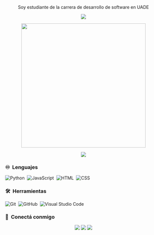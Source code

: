 <p align="center" width="150px">Soy estudiante de la carrera de desarrollo de software en UADE</p>

<p align="center"><img src="https://github-readme-stats.vercel.app/api/top-langs/?username=juangarcia-123&layout=compact&hide=TSQL&theme=chartreuse-dark"></p>
<p align="center" ><img src="https://github-readme-stats.vercel.app/api?username=juangarcia123&count_private=true&show_icons=true&&theme=chartreuse-dark&include_all_commits=true" width="400"></p> 
<p align="center" ><img src="https://github-readme-streak-stats.herokuapp.com?user=juangarcia123&theme=chartreuse-dark"></p>

### ♾️ &nbsp;Lenguajes

![Python](https://img.shields.io/badge/-Python-05122A?style=flat&logo=python)&nbsp;
![JavaScript](https://img.shields.io/badge/-JavaScript-05122A?style=flat&logo=javascript)&nbsp;
![HTML](https://img.shields.io/badge/-HTML-05122A?style=flat&logo=HTML5)&nbsp;
![CSS](https://img.shields.io/badge/-CSS-05122A?style=flat&logo=CSS3&logoColor=1572B6)&nbsp;

### 🛠 &nbsp;Herramientas 
![Git](https://img.shields.io/badge/-Git-05122A?style=flat&logo=git)&nbsp;
![GitHub](https://img.shields.io/badge/-GitHub-05122A?style=flat&logo=github)&nbsp;
![Visual Studio Code](https://img.shields.io/badge/-Visual%20Studio%20Code-05122A?style=flat&logo=visual-studio-code&logoColor=007ACC)&nbsp;

### :link: &nbsp;Conectá conmigo
<p align="center">
<a href="PONER LINK LINKEDIN AQUI"><img src="https://img.shields.io/badge/-NOMBRE%20APELLIDO-0077B5?style=for-the-badge&logo=Linkedin&logoColor=white"/></a>
<a href="mailto:jpgarciamallorquin@gmail.com"><img src="https://img.shields.io/badge/-jpgarciamallorquin@gmail.com-D14836?style=for-the-badge&logo=Gmail&logoColor=white"/></a>
<a href="https://instagram.com/juanpablogrc_"><img src="https://img.shields.io/badge/-juanpablogrc_-E4405F?style=for-the-badge&logo=Instagram&logoColor=white"/></a>
</p>
